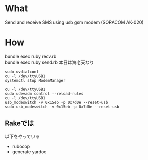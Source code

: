 # What

Send and receive SMS using usb gsm modem (SORACOM AK-020)

# How

bundle exec ruby recv.rb  
bundle exec ruby send.rb 本日は海老天なり

```
sudo wvdialconf
cu -l /dev/ttyUSB1
systemctl stop ModemManager

cu -l /dev/ttyUSB1
sudo udevadm control --reload-rules
cu -l /dev/ttyUSB1
usb_modeswitch -v 0x15eb -p 0x7d0e --reset-usb
sudo usb_modeswitch -v 0x15eb -p 0x7d0e --reset-usb
```

## Rakeでは
以下をやっている
- rubocop
- generate yardoc
